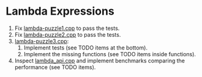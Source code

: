 # Lambda Expressions

1. Fix [lambda-puzzle1.cpp](src/lambda-puzzle1.cpp) to pass the tests.
2. Fix [lambda-puzzle2.cpp](src/lambda-puzzle2.cpp) to pass the tests.
3. [lambda-puzzle3.cpp](src/lambda-puzzle3.cpp):
   1. Implement tests (see TODO items at the bottom).
   2. Implement the missing functions (see TODO items inside functions).
4. Inspect [lambda_api.cpp](src/lambda_api.cpp) and implement benchmarks comparing the performance (see TODO items).